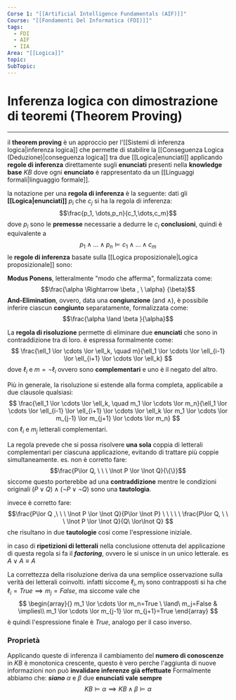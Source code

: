 ```yaml
---
Corse 1: "[[Artificial Intelligence Fundamentals (AIF)]]"
Course: "[[Fondamenti Del Informatica (FDI)]]"
tags:
  - FDI
  - AIF
  - IIA
Area: "[[Logica]]"
topic: 
SubTopic:
---
```


# Inferenza logica con dimostrazione di teoremi (Theorem Proving)
---
il **theorem proving** è un approccio per l'[[Sistemi di inferenza logica|inferenza logica]] che permette di stabilire la [[Conseguenza Logica (Deduzione)|conseguenza logica]] tra due [[Logica|enunciati]] applicando **regole di inferenza** direttamente sugli **enunciati** presenti nella **knowledge base** $KB$ dove ogni **enunciato** è rappresentato da un [[Linguaggi formali|linguaggio formale]].

la notazione per una **regola di inferenza** è la seguente: 
dati gli **[[Logica|enunciati]]** $p_i$ che $c_j$ si ha la regola di inferenza:  $$\frac{p_1, \dots,p_n}{c_1,\dots,c_m}$$ dove $p_i$ sono le **premesse** necessarie a dedurre le $c_i$ **conclusioni**, quindi è equivalente a $$p_1\land \dots \land p_n \models c_1 \land \dots \land c_m$$
le **regole di inferenza** basate sulla [[Logica proposizionale|Logica proposizionale]] sono:

 **Modus Ponens**, letteralmente "modo che afferma", formalizzata come:$$\frac{\alpha \Rightarrow \beta , \ \alpha} {\beta}$$
**And-Elimination**, ovvero, data una **congiunzione** (and $\land$), è possibile inferire ciascun **congiunto** separatamente, formalizzata come: $$\frac{\alpha \land \beta }{\alpha}$$

La **regola di risoluzione** permette di eliminare due **enunciati** che sono in contraddizione tra di loro. è espressa formalmente come:$$
\frac{\ell_1 \lor \cdots \lor \ell_k, \quad m}{\ell_1 \lor \cdots \lor \ell_{i-1} \lor \ell_{i+1} \lor \cdots \lor \ell_k}
$$dove $\ell_i$ e $m=\lnot \ell_i$  ovvero sono **complementari** e uno è il negato del altro.

Più in generale, la risoluzione si estende alla forma completa, applicabile a due clausole qualsiasi:$$
\frac{\ell_1 \lor \cdots \lor \ell_k, \quad m_1 \lor \cdots \lor m_n}{\ell_1 \lor \cdots \lor \ell_{i-1} \lor \ell_{i+1} \lor \cdots \lor \ell_k \lor m_1 \lor \cdots \lor m_{j-1} \lor m_{j+1} \lor \cdots \lor m_n}
$$con $\ell_i$ e $m_j$ letterali complementari. 

La regola prevede che si possa risolvere **una sola** coppia di letterali complementari per ciascuna applicazione, evitando di trattare più coppie simultaneamente. 
es.  non è corretto fare: $$\frac{P\lor Q, \ \ \  \lnot P \lor \lnot Q}{\{\}}$$siccome questo porterebbe ad una **contraddizione** mentre le condizioni originali $(P\lor Q) \land (\lnot P \lor \lnot Q)$ sono una **tautologia**.

invece è corretto fare:$$\frac{P\lor Q ,\ \ \  \lnot P \lor  \lnot Q}{P\lor \lnot P} \ \ \ \ \ \frac{P\lor Q, \ \ \  \lnot P \lor  \lnot Q}{Q\ \lor\lnot Q} $$che risultano in due **tautologie** cosi come l'espressione iniziale.

in caso di **ripetizioni di letterali** nella conclusione ottenuta del applicazione di questa regola si fa il ***factoring***, ovvero le si unisce in un unico letterale. es $A \lor A\equiv A$

La correttezza della risoluzione deriva da una semplice osservazione sulla verità dei letterali coinvolti. infatti siccome $\ell_i, m_j$ sono contrapposti si ha che $\ell_i= True\implies m_j=False$, ma siccome vale che$$
\begin{array}{}
m_1 \lor \cdots \lor m_n=True \ \land\ m_j=False & \implies\\ m_1 \lor \cdots \lor m_{j-1} \lor m_{j+1}=True
\end{array}
$$  è quindi l'espressione finale è $True$, analogo per il caso inverso.


### Proprietà
Applicando queste di inferenza il cambiamento del **numero di conoscenze** in $KB$ è monotonica crescente, questo è vero perche l'aggiunta di nuove informazioni non può **invalidare inferenze già effettuate**
Formalmente abbiamo che:
***siano***  $\alpha$ e $\beta$ due **enunciati**
**vale sempre** $$KB \models \alpha \implies KB \land \beta \models \alpha$$


